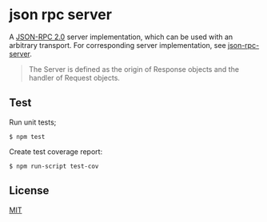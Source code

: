 # json rpc server

A [JSON-RPC 2.0](http://www.jsonrpc.org/specification) server implementation, which can be used with an arbitrary transport. For corresponding server implementation, see [json-rpc-server](https://github.com/claudijo/json-rpc-server).

> The Server is defined as the origin of Response objects and the handler of Request objects.

## Test

Run unit tests;

`$ npm test`

Create test coverage report:

`$ npm run-script test-cov`

## License

[MIT](LICENSE)